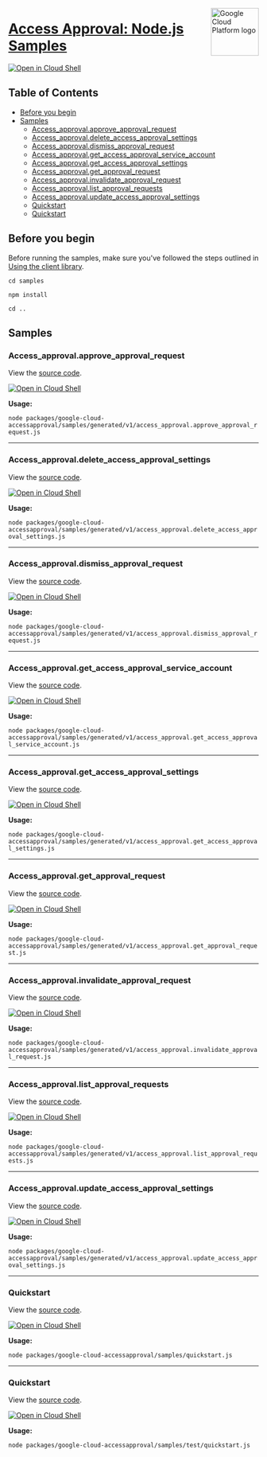 [//]: # "This README.md file is auto-generated, all changes to this file will be lost."
[//]: # "To regenerate it, use `python -m synthtool`."
<img src="https://avatars2.githubusercontent.com/u/2810941?v=3&s=96" alt="Google Cloud Platform logo" title="Google Cloud Platform" align="right" height="96" width="96"/>

# [Access Approval: Node.js Samples](https://github.com/googleapis/google-cloud-node)

[![Open in Cloud Shell][shell_img]][shell_link]



## Table of Contents

* [Before you begin](#before-you-begin)
* [Samples](#samples)
  * [Access_approval.approve_approval_request](#access_approval.approve_approval_request)
  * [Access_approval.delete_access_approval_settings](#access_approval.delete_access_approval_settings)
  * [Access_approval.dismiss_approval_request](#access_approval.dismiss_approval_request)
  * [Access_approval.get_access_approval_service_account](#access_approval.get_access_approval_service_account)
  * [Access_approval.get_access_approval_settings](#access_approval.get_access_approval_settings)
  * [Access_approval.get_approval_request](#access_approval.get_approval_request)
  * [Access_approval.invalidate_approval_request](#access_approval.invalidate_approval_request)
  * [Access_approval.list_approval_requests](#access_approval.list_approval_requests)
  * [Access_approval.update_access_approval_settings](#access_approval.update_access_approval_settings)
  * [Quickstart](#quickstart)
  * [Quickstart](#quickstart)

## Before you begin

Before running the samples, make sure you've followed the steps outlined in
[Using the client library](https://github.com/googleapis/google-cloud-node#using-the-client-library).

`cd samples`

`npm install`

`cd ..`

## Samples



### Access_approval.approve_approval_request

View the [source code](https://github.com/googleapis/google-cloud-node/blob/main/packages/google-cloud-accessapproval/samples/generated/v1/access_approval.approve_approval_request.js).

[![Open in Cloud Shell][shell_img]](https://console.cloud.google.com/cloudshell/open?git_repo=https://github.com/googleapis/google-cloud-node&page=editor&open_in_editor=packages/google-cloud-accessapproval/samples/generated/v1/access_approval.approve_approval_request.js,samples/README.md)

__Usage:__


`node packages/google-cloud-accessapproval/samples/generated/v1/access_approval.approve_approval_request.js`


-----




### Access_approval.delete_access_approval_settings

View the [source code](https://github.com/googleapis/google-cloud-node/blob/main/packages/google-cloud-accessapproval/samples/generated/v1/access_approval.delete_access_approval_settings.js).

[![Open in Cloud Shell][shell_img]](https://console.cloud.google.com/cloudshell/open?git_repo=https://github.com/googleapis/google-cloud-node&page=editor&open_in_editor=packages/google-cloud-accessapproval/samples/generated/v1/access_approval.delete_access_approval_settings.js,samples/README.md)

__Usage:__


`node packages/google-cloud-accessapproval/samples/generated/v1/access_approval.delete_access_approval_settings.js`


-----




### Access_approval.dismiss_approval_request

View the [source code](https://github.com/googleapis/google-cloud-node/blob/main/packages/google-cloud-accessapproval/samples/generated/v1/access_approval.dismiss_approval_request.js).

[![Open in Cloud Shell][shell_img]](https://console.cloud.google.com/cloudshell/open?git_repo=https://github.com/googleapis/google-cloud-node&page=editor&open_in_editor=packages/google-cloud-accessapproval/samples/generated/v1/access_approval.dismiss_approval_request.js,samples/README.md)

__Usage:__


`node packages/google-cloud-accessapproval/samples/generated/v1/access_approval.dismiss_approval_request.js`


-----




### Access_approval.get_access_approval_service_account

View the [source code](https://github.com/googleapis/google-cloud-node/blob/main/packages/google-cloud-accessapproval/samples/generated/v1/access_approval.get_access_approval_service_account.js).

[![Open in Cloud Shell][shell_img]](https://console.cloud.google.com/cloudshell/open?git_repo=https://github.com/googleapis/google-cloud-node&page=editor&open_in_editor=packages/google-cloud-accessapproval/samples/generated/v1/access_approval.get_access_approval_service_account.js,samples/README.md)

__Usage:__


`node packages/google-cloud-accessapproval/samples/generated/v1/access_approval.get_access_approval_service_account.js`


-----




### Access_approval.get_access_approval_settings

View the [source code](https://github.com/googleapis/google-cloud-node/blob/main/packages/google-cloud-accessapproval/samples/generated/v1/access_approval.get_access_approval_settings.js).

[![Open in Cloud Shell][shell_img]](https://console.cloud.google.com/cloudshell/open?git_repo=https://github.com/googleapis/google-cloud-node&page=editor&open_in_editor=packages/google-cloud-accessapproval/samples/generated/v1/access_approval.get_access_approval_settings.js,samples/README.md)

__Usage:__


`node packages/google-cloud-accessapproval/samples/generated/v1/access_approval.get_access_approval_settings.js`


-----




### Access_approval.get_approval_request

View the [source code](https://github.com/googleapis/google-cloud-node/blob/main/packages/google-cloud-accessapproval/samples/generated/v1/access_approval.get_approval_request.js).

[![Open in Cloud Shell][shell_img]](https://console.cloud.google.com/cloudshell/open?git_repo=https://github.com/googleapis/google-cloud-node&page=editor&open_in_editor=packages/google-cloud-accessapproval/samples/generated/v1/access_approval.get_approval_request.js,samples/README.md)

__Usage:__


`node packages/google-cloud-accessapproval/samples/generated/v1/access_approval.get_approval_request.js`


-----




### Access_approval.invalidate_approval_request

View the [source code](https://github.com/googleapis/google-cloud-node/blob/main/packages/google-cloud-accessapproval/samples/generated/v1/access_approval.invalidate_approval_request.js).

[![Open in Cloud Shell][shell_img]](https://console.cloud.google.com/cloudshell/open?git_repo=https://github.com/googleapis/google-cloud-node&page=editor&open_in_editor=packages/google-cloud-accessapproval/samples/generated/v1/access_approval.invalidate_approval_request.js,samples/README.md)

__Usage:__


`node packages/google-cloud-accessapproval/samples/generated/v1/access_approval.invalidate_approval_request.js`


-----




### Access_approval.list_approval_requests

View the [source code](https://github.com/googleapis/google-cloud-node/blob/main/packages/google-cloud-accessapproval/samples/generated/v1/access_approval.list_approval_requests.js).

[![Open in Cloud Shell][shell_img]](https://console.cloud.google.com/cloudshell/open?git_repo=https://github.com/googleapis/google-cloud-node&page=editor&open_in_editor=packages/google-cloud-accessapproval/samples/generated/v1/access_approval.list_approval_requests.js,samples/README.md)

__Usage:__


`node packages/google-cloud-accessapproval/samples/generated/v1/access_approval.list_approval_requests.js`


-----




### Access_approval.update_access_approval_settings

View the [source code](https://github.com/googleapis/google-cloud-node/blob/main/packages/google-cloud-accessapproval/samples/generated/v1/access_approval.update_access_approval_settings.js).

[![Open in Cloud Shell][shell_img]](https://console.cloud.google.com/cloudshell/open?git_repo=https://github.com/googleapis/google-cloud-node&page=editor&open_in_editor=packages/google-cloud-accessapproval/samples/generated/v1/access_approval.update_access_approval_settings.js,samples/README.md)

__Usage:__


`node packages/google-cloud-accessapproval/samples/generated/v1/access_approval.update_access_approval_settings.js`


-----




### Quickstart

View the [source code](https://github.com/googleapis/google-cloud-node/blob/main/packages/google-cloud-accessapproval/samples/quickstart.js).

[![Open in Cloud Shell][shell_img]](https://console.cloud.google.com/cloudshell/open?git_repo=https://github.com/googleapis/google-cloud-node&page=editor&open_in_editor=packages/google-cloud-accessapproval/samples/quickstart.js,samples/README.md)

__Usage:__


`node packages/google-cloud-accessapproval/samples/quickstart.js`


-----




### Quickstart

View the [source code](https://github.com/googleapis/google-cloud-node/blob/main/packages/google-cloud-accessapproval/samples/test/quickstart.js).

[![Open in Cloud Shell][shell_img]](https://console.cloud.google.com/cloudshell/open?git_repo=https://github.com/googleapis/google-cloud-node&page=editor&open_in_editor=packages/google-cloud-accessapproval/samples/test/quickstart.js,samples/README.md)

__Usage:__


`node packages/google-cloud-accessapproval/samples/test/quickstart.js`






[shell_img]: https://gstatic.com/cloudssh/images/open-btn.png
[shell_link]: https://console.cloud.google.com/cloudshell/open?git_repo=https://github.com/googleapis/google-cloud-node&page=editor&open_in_editor=samples/README.md
[product-docs]: https://cloud.google.com/cloud-provider-access-management/access-approval/docs
